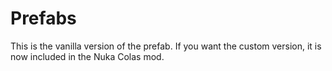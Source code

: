 # Prefabs

This is the vanilla version of the prefab. If you want the custom version, it is now included in the Nuka Colas mod.
